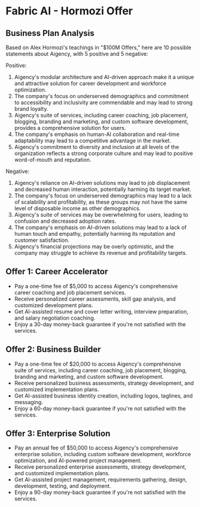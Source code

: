 # Fabric AI - Hormozi Offer

## Business Plan Analysis

Based on Alex Hormozi's teachings in "$100M Offers," here are 10 possible statements about Aigency, with 5 positive and 5 negative:

Positive:

1. Aigency's modular architecture and AI-driven approach make it a unique and attractive solution for career development and workforce optimization.
2. The company's focus on underserved demographics and commitment to accessibility and inclusivity are commendable and may lead to strong brand loyalty.
3. Aigency's suite of services, including career coaching, job placement, blogging, branding and marketing, and custom software development, provides a comprehensive solution for users.
4. The company's emphasis on human-AI collaboration and real-time adaptability may lead to a competitive advantage in the market.
5. Aigency's commitment to diversity and inclusion at all levels of the organization reflects a strong corporate culture and may lead to positive word-of-mouth and reputation.

Negative:

1. Aigency's reliance on AI-driven solutions may lead to job displacement and decreased human interaction, potentially harming its target market.
2. The company's focus on underserved demographics may lead to a lack of scalability and profitability, as these groups may not have the same level of disposable income as other demographics.
3. Aigency's suite of services may be overwhelming for users, leading to confusion and decreased adoption rates.
4. The company's emphasis on AI-driven solutions may lead to a lack of human touch and empathy, potentially harming its reputation and customer satisfaction.
5. Aigency's financial projections may be overly optimistic, and the company may struggle to achieve its revenue and profitability targets.

## Offer 1: Career Accelerator

* Pay a one-time fee of $5,000 to access Aigency's comprehensive career coaching and job placement services.
* Receive personalized career assessments, skill gap analysis, and customized development plans.
* Get AI-assisted resume and cover letter writing, interview preparation, and salary negotiation coaching.
* Enjoy a 30-day money-back guarantee if you're not satisfied with the services.

## Offer 2: Business Builder

* Pay a one-time fee of $20,000 to access Aigency's comprehensive suite of services, including career coaching, job placement, blogging, branding and marketing, and custom software development.
* Receive personalized business assessments, strategy development, and customized implementation plans.
* Get AI-assisted business identity creation, including logos, taglines, and messaging.
* Enjoy a 60-day money-back guarantee if you're not satisfied with the services.

## Offer 3: Enterprise Solution

* Pay an annual fee of $50,000 to access Aigency's comprehensive enterprise solution, including custom software development, workforce optimization, and AI-powered project management.
* Receive personalized enterprise assessments, strategy development, and customized implementation plans.
* Get AI-assisted project management, requirements gathering, design, development, testing, and deployment.
* Enjoy a 90-day money-back guarantee if you're not satisfied with the services.